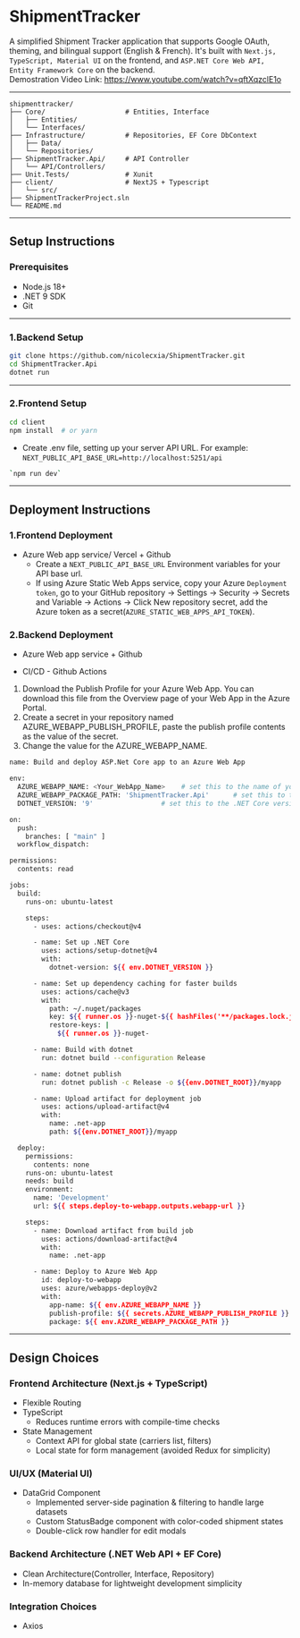 # ShipmentTracker

A simplified Shipment Tracker application that supports Google OAuth, theming, and bilingual support (English & French). It's built with `Next.js, TypeScript, Material UI` on the frontend, and `ASP.NET Core Web API, Entity Framework Core` on the backend. <br>
Demostration Video Link: https://www.youtube.com/watch?v=qftXqzclE1o

---

```text
shipmenttracker/
├── Core/                    # Entities, Interface
│   ├── Entities/
│   └── Interfaces/
├── Infrastructure/          # Repositories, EF Core DbContext
│   ├── Data/
│   └── Repositories/
├── ShipmentTracker.Api/     # API Controller
│   └── API/Controllers/           
├── Unit.Tests/              # Xunit
├── client/                  # NextJS + Typescript
│   └── src/
├── ShipmentTrackerProject.sln
└── README.md
```
---

## Setup Instructions  
### Prerequisites  
- Node.js 18+
- .NET 9 SDK
- Git

---

### 1.Backend Setup  
```bash
git clone https://github.com/nicolecxia/ShipmentTracker.git
cd ShipmentTracker.Api
dotnet run    
```
---

### 2.Frontend Setup  
```bash
cd client
npm install  # or yarn
```
- Create .env file, setting up your server API URL. For example: <br>
  `NEXT_PUBLIC_API_BASE_URL=http://localhost:5251/api`
```bash
`npm run dev`
```
---
## Deployment Instructions  
### 1.Frontend Deployment 
- Azure Web app service/ Vercel + Github
  - Create a `NEXT_PUBLIC_API_BASE_URL` Environment variables for your API base url.
  - If using Azure Static Web Apps service, copy your Azure `Deployment token`, go to your GitHub repository → Settings → Security → Secrets and Variable → Actions → Click New repository secret, add the Azure token as a secret(`AZURE_STATIC_WEB_APPS_API_TOKEN`).

### 2.Backend Deployment
- Azure Web app service + Github

- CI/CD - Github  Actions
1. Download the Publish Profile for your Azure Web App. You can download this file from the Overview page of your Web App in the Azure Portal.
2. Create a secret in your repository named AZURE_WEBAPP_PUBLISH_PROFILE, paste the publish profile contents as the value of the secret.
3. Change the value for the AZURE_WEBAPP_NAME.
```bash
name: Build and deploy ASP.Net Core app to an Azure Web App

env:
  AZURE_WEBAPP_NAME: <Your_WebApp_Name>    # set this to the name of your Azure Web App
  AZURE_WEBAPP_PACKAGE_PATH: 'ShipmentTracker.Api'      # set this to the path to your web app project, defaults to the repository root
  DOTNET_VERSION: '9'                 # set this to the .NET Core version to use

on:
  push:
    branches: [ "main" ]
  workflow_dispatch:

permissions:
  contents: read

jobs:
  build:
    runs-on: ubuntu-latest

    steps:
      - uses: actions/checkout@v4

      - name: Set up .NET Core
        uses: actions/setup-dotnet@v4
        with:
          dotnet-version: ${{ env.DOTNET_VERSION }}

      - name: Set up dependency caching for faster builds
        uses: actions/cache@v3
        with:
          path: ~/.nuget/packages
          key: ${{ runner.os }}-nuget-${{ hashFiles('**/packages.lock.json') }}
          restore-keys: |
            ${{ runner.os }}-nuget-

      - name: Build with dotnet
        run: dotnet build --configuration Release

      - name: dotnet publish
        run: dotnet publish -c Release -o ${{env.DOTNET_ROOT}}/myapp

      - name: Upload artifact for deployment job
        uses: actions/upload-artifact@v4
        with:
          name: .net-app
          path: ${{env.DOTNET_ROOT}}/myapp

  deploy:
    permissions:
      contents: none
    runs-on: ubuntu-latest
    needs: build
    environment:
      name: 'Development'
      url: ${{ steps.deploy-to-webapp.outputs.webapp-url }}

    steps:
      - name: Download artifact from build job
        uses: actions/download-artifact@v4
        with:
          name: .net-app

      - name: Deploy to Azure Web App
        id: deploy-to-webapp
        uses: azure/webapps-deploy@v2
        with:
          app-name: ${{ env.AZURE_WEBAPP_NAME }}
          publish-profile: ${{ secrets.AZURE_WEBAPP_PUBLISH_PROFILE }}
          package: ${{ env.AZURE_WEBAPP_PACKAGE_PATH }}
```
---

## Design Choices  
### Frontend Architecture (Next.js + TypeScript)  
- Flexible Routing  
- TypeScript  
  - Reduces runtime errors with compile-time checks  
- State Management<br>
  - Context API for global state (carriers list, filters)<br>
  - Local state for form management (avoided Redux for simplicity)

### UI/UX (Material UI)
- DataGrid Component<br>
  - Implemented server-side pagination & filtering to handle large datasets<br>
  - Custom StatusBadge component with color-coded shipment states<br>
  - Double-click row handler for edit modals <br>

### Backend Architecture (.NET Web API  + EF Core)
- Clean Architecture(Controller, Interface, Repository)
- In-memory database for lightweight development simplicity

### Integration Choices
- Axios






  
